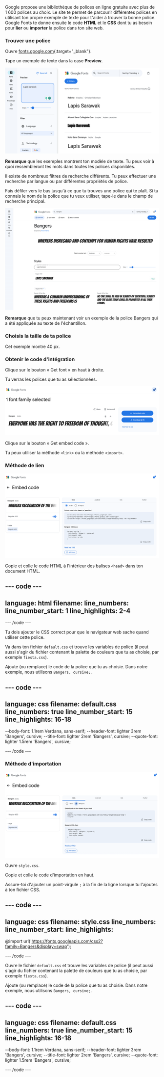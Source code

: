 Google propose une bibliothèque de polices en ligne gratuite avec plus de 1 600 polices au choix. Le site te permet de parcourir différentes polices en utilisant ton propre exemple de texte pour t'aider à trouver la bonne police. Google Fonts te donne ensuite le code **HTML** et le **CSS** dont tu as besoin pour **lier** ou **importer** la police dans ton site web.

### Trouver une police

Ouvre [fonts.google.com](https://fonts.google.com/){:target="_blank"}.

Tape un exemple de texte dans la case **Preview**.

![La page de recherche Google Fonts. Les mots « Lapis Sarawak » apparaissent dans la fenêtre de prévisualisation.](images/custom.png)

**Remarque** que les exemples montrent ton modèle de texte. Tu peux voir à quoi ressembleront tes mots dans toutes les polices disponibles.

Il existe de nombreux filtres de recherche différents. Tu peux effectuer une recherche par langue ou par différentes propriétés de police.

Fais défiler vers le bas jusqu'à ce que tu trouves une police qui te plaît. Si tu connais le nom de la police que tu veux utiliser, tape-le dans le champ de recherche principal.

![Le mot "Bangers" a été tapé dans le champ de recherche.](images/bangers.png)

**Remarque** que tu peux maintenant voir un exemple de la police Bangers qui a été appliquée au texte de l'échantillon.

### Choisis la taille de ta police

Cet exemple montre 40 px.

### Obtenir le code d'intégration

Clique sur le bouton « Get font » en haut à droite.

Tu verras les polices que tu as sélectionnées.

![Les polices sélectionnées.](images/selected-font.png)

Clique sur le bouton « Get embed code ».

Tu peux utiliser la méthode `<link>` ou la méthode `<import>`.

### Méthode de lien

![Le code HTML à copier.](images/link.png)

Copie et colle le code HTML à l'intérieur des balises `<head>` dans ton document HTML.

--- code ---
---
language: html
filename: 
line_numbers: 
line_number_start: 1
line_highlights: 2-4
---

  <!-- Importer des polices depuis Google -->
  <link rel="preconnect" href="https://fonts.googleapis.com">
  <link rel="preconnect" href="https://fonts.gstatic.com" crossorigin>
  <link href="https://fonts.googleapis.com/css2?family=Bangers&display=swap" rel="stylesheet">

--- /code ---

Tu dois ajouter le CSS correct pour que le navigateur web sache quand utiliser cette police.

Va dans ton fichier `default.css` et trouve les variables de police (il peut aussi s'agir du fichier contenant la palette de couleurs que tu as choisie, par exemple `fiesta.css`).

Ajoute (ou remplace) le code de la police que tu as choisie. Dans notre exemple, nous utilisons `Bangers, cursive;`.

--- code ---
---
language: css
filename: default.css
line_numbers: true
line_number_start: 15
line_highlights: 16-18
---
  --body-font: 1.1rem Verdana, sans-serif;
  --header-font: lighter 3rem 'Bangers', cursive;
  --title-font: lighter 2rem 'Bangers', cursive;
  --quote-font: lighter 1.5rem 'Bangers', cursive;

--- /code ---

### Méthode d'importation

![Le CSS à copier.](images/import.png)

Ouvre `style.css`.

Copie et colle le code d'importation en haut.

Assure-toi d'ajouter un point-virgule `;` à la fin de la ligne lorsque tu l'ajoutes à ton fichier CSS.

--- code ---
---
language: css
filename: style.css
line_numbers: 
line_number_start: 
line_highlights:
---

@import url('https://fonts.googleapis.com/css2?family=Bangers&display=swap');

--- /code ---

Ouvre le fichier `default.css` et trouve les variables de police (il peut aussi s'agir du fichier contenant la palette de couleurs que tu as choisie, par exemple `fiesta.css`).

Ajoute (ou remplace) le code de la police que tu as choisie. Dans notre exemple, nous utilisons `Bangers, cursive;`.

--- code ---
---
language: css
filename: default.css
line_numbers: true
line_number_start: 15
line_highlights: 16-18
---
  --body-font: 1.1rem Verdana, sans-serif;
  --header-font: lighter 3rem 'Bangers', cursive;
  --title-font: lighter 2rem 'Bangers', cursive;
  --quote-font: lighter 1.5rem 'Bangers', cursive;

--- /code ---